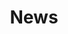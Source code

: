 ---
title: "News"
layout: "news"
mastHead: "News"
breadcrumbs:
- Home
- News
breadcrumbLinks:
- "/"
- "/"
---